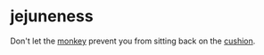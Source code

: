 # jejuneness

Don't let the [monkey](https://en.wikipedia.org/wiki/Monkey_mind) prevent you from sitting back on the [cushion](https://en.wikipedia.org/wiki/Zafu).
